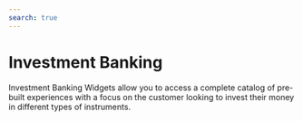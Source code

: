 ```yaml
---
search: true
---
```


# Investment Banking

Investment Banking Widgets allow you to access a complete catalog of pre-built experiences with a focus on the customer looking to invest their money in different types of instruments.
